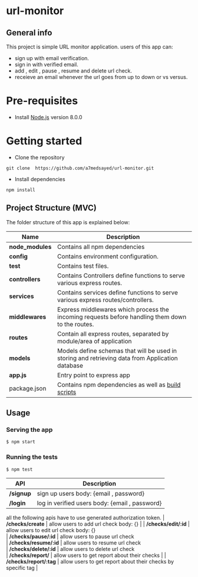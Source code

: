 # url-monitor

## General info
This project is simple URL monitor application.
users of this app can:
* sign up with email verification.
* sign in with verified email.
* add , edit  , pause , resume and delete url check.
* receieve an email whenever the url goes from up to down or vs versus.

# Pre-requisites
- Install [Node.js](https://nodejs.org/en/) version 8.0.0


# Getting started
- Clone the repository
```
git clone  https://github.com/a7medsayed/url-monitor.git
```
- Install dependencies
```
npm install
```
  
 ## Project Structure (MVC)
The folder structure of this app is explained below:

| Name | Description |
| ------------------------ | --------------------------------------------------------------------------------------------- |
| **node_modules**         | Contains all  npm dependencies                                                            |
| **config**                  | Contains  environment configuration.
| **__test__**                 | Contains test files.  |
| **controllers**        | Contains  Controllers define functions to serve various express routes. 
| **services**        | Contains  services define functions to serve various express routes/controllers. 
| **middlewares**      | Express middlewares which process the incoming requests before handling them down to the routes.
| **routes**           | Contain all express routes, separated by module/area of application                       
| **models**           | Models define schemas that will be used in storing and retrieving data from Application database  |
| **app.js**        | Entry point to express app                                                               |
| package.json             | Contains npm dependencies as well as [build scripts](#what-if-a-library-isnt-on-definitelytyped)   | tsconfig.json            | Config settings for compiling source code only written in TypeScript   


## Usage

### Serving the app

```sh
$ npm start
```

### Running the tests

```sh
$ npm test
```

| API | Description |
| ------------------------ | --------------------------------------------------------------------------------------------- |
| **/signup**         | sign up users  body: {email , password}                                                          |
| **/login**                  | log in verified users  body: {email , password} 
all the following apis have to use generated authorization token.
| **/checks/create**                 | allow users to add url check   body: {}  |
| **/checks/edit/:id**        | allow users to edit url check  body: {}  
| **/checks/pause/:id**        | allow users to pause url check   
| **/checks/resume/:id**      | allow users to resume url check  
| **/checks/delete/:id**           | allow users to delete url check                       
| **/checks/report/**           | allow users to get report about their checks     |
| **/checks/report/:tag**        | allow users to get report about their checks   by specific tag                                                          |



